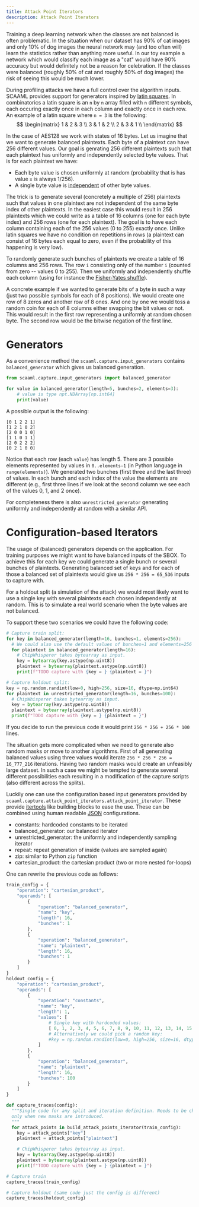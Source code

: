 ```yaml
---
title: Attack Point Iterators
description: Attack Point Iterators
---
```


Training a deep learning network when the classes are not balanced is often problematic.
In the situation when our dataset has 90% of cat images and only 10% of dog images the neural network may (and too often will) learn the statistics rather than anything more useful.
In our toy example a network which would classify each image as a "cat" would have 90% accuracy but would definitely not be a reason for celebration.
If the classes were balanced (roughly 50% of cat and roughly 50% of dog images) the risk of seeing this would be much lower.

During profiling attacks we have a full control over the algorithm inputs.
SCAAML provides support for generators inspired by [latin squares](https://en.wikipedia.org/wiki/Latin_square).
In combinatorics a latin square is an `n` by `n` array filled with `n` different symbols, each occuring exactly once in each column and exactly once in each row.
An example of a latin square where `n = 3` is the following:
$$
\begin{matrix}
    1 & 2 & 3 \\
    3 & 1 & 2 \\
    2 & 3 & 1 \\
\end{matrix}
$$

In the case of AES128 we work with states of 16 bytes.
Let us imagine that we want to generate balanced plaintexts.
Each byte of a plaintext can have 256 different values.
Our goal is genrating 256 different plaintexts such that each plaintext has uniformly and independently selected byte values.
That is for each plaintext we have:
- Each byte value is chosen uniformly at random (probability that is has value `x` is always 1/256).
- A single byte value is [independent](https://en.wikipedia.org/wiki/Independence_(probability_theory)) of other byte values.

The trick is to generate several (concretely a multiple of 256) plaintexts such that values in one plaintext are not independent of the same byte index of other plaintexts.
In the easiest case this would result in 256 plaintexts which we could write as a table of 16 columns (one for each byte index) and 256 rows (one for each plaintext).
The goal is to have each column containing each of the 256 values (0 to 255) exactly once.
Unlike latin squares we have no condition on repetitions in rows (a plaintext can consist of 16 bytes each equal to zero, even if the probability of this happening is very low).

To randomly generate such bunches of plaintexts we create a table of 16 columns and 256 rows.
The row `i` consisting only of the number `i` (counted from zero -- values 0 to 255).
Then we uniformly and independently shuffle each column (using for instance the [Fisher-Yates shuffle](https://en.wikipedia.org/wiki/Fisher%E2%80%93Yates_shuffle)).

A concrete example if we wanted to generate bits of a byte in such a way (just two possible symbols for each of 8 positions).
We would create one row of 8 zeros and another row of 8 ones.
And one by one we would toss a random coin for each of 8 columns either swapping the bit values or not.
This would result in the first row representing a uniformly at random chosen byte.
The second row would be the bitwise negation of the first line.

# Generators

As a convenience method the `scaaml.capture.input_generators` contains `balanced_generator` which gives us balanced generation.

```python
from scaaml.capture.input_generators import balanced_generator

for value in balanced_generator(length=5, bunches=2, elements=3):
    # value is type npt.NDArray[np.int64]
    print(value)
```
A possible output is the following:
```
[0 1 2 2 1]
[1 2 1 0 2]
[2 0 0 1 0]
[1 1 0 1 1]
[2 0 2 2 2]
[0 2 1 0 0]
```
Notice that each row (each `value`) has length 5.
There are 3 possible elements represented by values in `0..elements-1` (in Python language in `range(elements)`).
We generated two bunches (first three and the last three) of values.
In each bunch and each index of the value the elements are different (e.g., first three lines if we look at the second column we see each of the values 0, 1, and 2 once).

For completeness there is also `unrestricted_generator` generating uniformly and independently at random with a similar API.

# Configuration-based Iterators

The usage of (balanced) generators depends on the application.
For training purposes we might want to have balanced inputs of the SBOX.
To achieve this for each key we could generate a single bunch or several bunches of plaintexts.
Generating balanced set of keys and for each of those a balanced set of plaintexts would give us `256 * 256 = 65_536` inputs to capture with.

For a holdout split (a simulation of the attack) we would most likely want to use a single key with several plaintexts each chosen independently at random.
This is to simulate a real world scenario when the byte values are not balanced.

To support these two scenarios we could have the following code:
```python
# Capture train split:
for key in balanced_generator(length=16, bunches=1, elements=256):
  # We could also use the default values of bunches=1 and elements=256
  for plaintext in balanced_generator(length=16):
    # ChipWhisperer takes bytearray as input.
    key = bytearray(key.astype(np.uint8))
    plaintext = bytearray(plaintext.astype(np.uint8))
    print(f"TODO capture with {key = } {plaintext = }")

# Capture holdout split:
key = np.random.randint(low=0, high=256, size=16, dtype=np.int64)
for plaintext in unrestricted_generator(length=16, bunches=100):
  # ChipWhisperer takes bytearray as input.
  key = bytearray(key.astype(np.uint8))
  plaintext = bytearray(plaintext.astype(np.uint8))
  print(f"TODO capture with {key = } {plaintext = }")
```
If you decide to run the previous code it would print `256 * 256 + 256 * 100` lines.

The situation gets more complicated when we need to generate also random masks or move to another algorithms.
First of all generating balanced values using three values would iterate `256 * 256 * 256 = 16_777_216` iterations.
Having two random masks would create an unfeasibly large dataset.
In such a case we might be tempted to generate several different possibilities each resulting in a modification of the capture scripts (also different across the splits).

Luckily one can use the configuration based input generators provided by `scaaml.capture.attack_point_iterators.attack_point_iterator`.
These provide [itertools](https://docs.python.org/3/library/itertools.html) like building blocks to ease the use.
These can be combined using human readable [JSON](https://en.wikipedia.org/wiki/JSON) configurations.
 - constants: hardcoded constants to be iterated
 - balanced_generator: our balanced iterator
 - unrestricted_generator: the uniformly and independently sampling iterator
 - repeat: repeat generation of inside (values are sampled again)
 - zip: similar to Python `zip` function
 - cartesian_product: the cartesian product (two or more nested for-loops)

One can rewrite the previous code as follows:
```python
train_config = {
    "operation": "cartesian_product",
    "operands": [
        {
            "operation": "balanced_generator",
            "name": "key",
            "length": 16,
            "bunches": 1
        },
        {
            "operation": "balanced_generator",
            "name": "plaintext",
            "length": 16,
            "bunches": 1
        }
    ]
}
holdout_config = {
    "operation": "cartesian_product",
    "operands": [
        {
            "operation": "constants",
            "name": "key",
            "length": 1,
            "values": [
                # Single key with hardcoded values:
                [ 0, 1, 2, 3, 4, 5, 6, 7, 8, 9, 10, 11, 12, 13, 14, 15 ]
                # Alternatively we could pick a random key:
                #key = np.random.randint(low=0, high=256, size=16, dtype=np.int64)
            ]
        },
        {
            "operation": "balanced_generator",
            "name": "plaintext",
            "length": 16,
            "bunches": 100
        }
    ]
}

def capture_traces(config):
  """Single code for any split and iteration definition. Needs to be changed
  only when new masks are introduced.
  """
  for attack_points in build_attack_points_iterator(train_config):
    key = attack_points["key"]
    plaintext = attack_points["plaintext"]

    # ChipWhisperer takes bytearray as input.
    key = bytearray(key.astype(np.uint8))
    plaintext = bytearray(plaintext.astype(np.uint8))
    print(f"TODO capture with {key = } {plaintext = }")

# Capture train
capture_traces(train_config)

# Capture holdout (same code just the config is different)
capture_traces(holdout_config)
```
